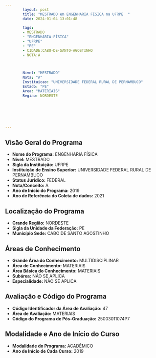 ```yaml
---
        layout: post
        title: "MESTRADO em ENGENHARIA FÍSICA na UFRPE  "
        date: 2024-01-04 13:01:48
     
        tags:
        - MESTRADO
        - "ENGENHARIA-FÍSICA"
        - "UFRPE"
        - "PE"
        - CIDADE:CABO-DE-SANTO-AGOSTINHO
        - NOTA:A
        
       

        Nivel: "MESTRADO"
        Nota: "A"
        Instituicao: "UNIVERSIDADE FEDERAL RURAL DE PERNAMBUCO"
        Estado: "PE"
        Area: "MATERIAIS"
        Regiao: NORDESTE
        
        
        
        
        
        
---
```

## Visão Geral do Programa
- **Nome do Programa:** ENGENHARIA FÍSICA
- **Nível:** MESTRADO
- **Sigla da Instituição:** UFRPE
- **Instituição de Ensino Superior:** UNIVERSIDADE FEDERAL RURAL DE PERNAMBUCO
- **Status Jurídico:** FEDERAL
- **Nota/Conceito:** A
- **Ano de Início do Programa:** 2019
- **Ano de Referência do Coleta de dados:** 2021

## Localização do Programa
- **Grande Região:** NORDESTE
- **Sigla da Unidade da Federação:** PE
- **Município Sede:** CABO DE SANTO AGOSTINHO

## Áreas de Conhecimento
- **Grande Área do Conhecimento:** MULTIDISCIPLINAR
- **Área de Conhecimento:** MATERIAIS
- **Área Básica do Conhecimento:** MATERIAIS
- **Subárea:** NÃO SE APLICA
- **Especialidade:** NÃO SE APLICA

## Avaliação e Código do Programa
- **Código Identificador da Área de Avaliação:** 47
- **Área de Avaliação:** MATERIAIS
- **Código do Programa de Pós-Graduação:** 25003011074P7


## Modalidade e Ano de Início do Curso
- **Modalidade do Programa:** ACADÊMICO
- **Ano de Início de Cada Curso:** 2019
